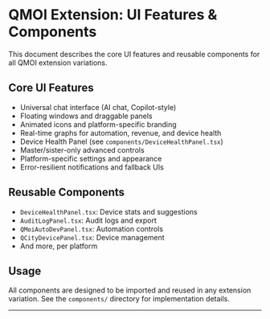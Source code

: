 # QMOI Extension: UI Features & Components

This document describes the core UI features and reusable components for all QMOI extension variations.

## Core UI Features

- Universal chat interface (AI chat, Copilot-style)
- Floating windows and draggable panels
- Animated icons and platform-specific branding
- Real-time graphs for automation, revenue, and device health
- Device Health Panel (see `components/DeviceHealthPanel.tsx`)
- Master/sister-only advanced controls
- Platform-specific settings and appearance
- Error-resilient notifications and fallback UIs

## Reusable Components

- `DeviceHealthPanel.tsx`: Device stats and suggestions
- `AuditLogPanel.tsx`: Audit logs and export
- `QMoiAutoDevPanel.tsx`: Automation controls
- `QCityDevicePanel.tsx`: Device management
- And more, per platform

## Usage

All components are designed to be imported and reused in any extension variation. See the `components/` directory for implementation details.

---
